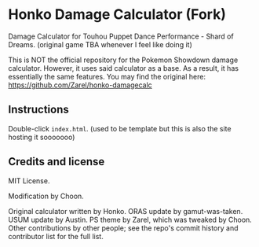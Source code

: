 Honko Damage Calculator (Fork)
=======================

Damage Calculator for Touhou Puppet Dance Performance - Shard of Dreams.
(original game TBA whenever I feel like doing it)

This is NOT the official repository for the Pokemon Showdown damage calculator.
However, it uses said calculator as a base. As a result, it has essentially the same features.
You may find the original here: https://github.com/Zarel/honko-damagecalc

Instructions
------------

Double-click `index.html`.
(used to be template but this is also the site hosting it sooooooo)


Credits and license
-------------------

MIT License.

Modification by Choon.

Original calculator written by Honko. ORAS update by gamut-was-taken. USUM
update by Austin. PS theme by Zarel, which was tweaked by Choon. Other
contributions by other people; see the repo's commit history and contributor
list for the full list.
